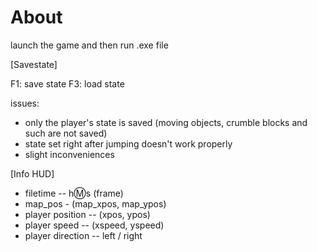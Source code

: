 # About

launch the game and then run .exe file

[Savestate]

F1: save state
F3: load state

issues:
- only the player's state is saved (moving objects, crumble blocks and such are not saved)
- state set right after jumping doesn't work properly
- slight inconveniences



[Info HUD]

- filetime -- h:m:s (frame)
- map_pos - (map_xpos, map_ypos)
- player position -- (xpos, ypos)
- player speed -- (xspeed, yspeed)
- player direction -- left / right
